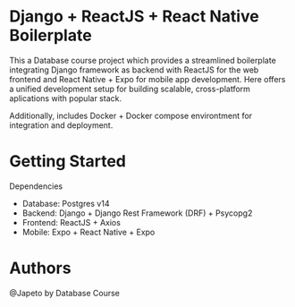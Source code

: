 # Django + ReactJS + React Native Boilerplate

This a Database course project which provides a streamlined boilerplate integrating Django framework 
as backend with ReactJS for the web frontend and React Native + Expo for mobile app development.
Here offers a unified development setup for building scalable, cross-platform aplications with 
popular stack.

Additionally, includes Docker + Docker compose environtment for integration and deployment.

# Getting Started
Dependencies
- Database: Postgres v14
- Backend: Django + Django Rest Framework (DRF) + Psycopg2
- Frontend: ReactJS + Axios
- Mobile: Expo + React Native + Expo

# Authors
@Japeto by Database Course
